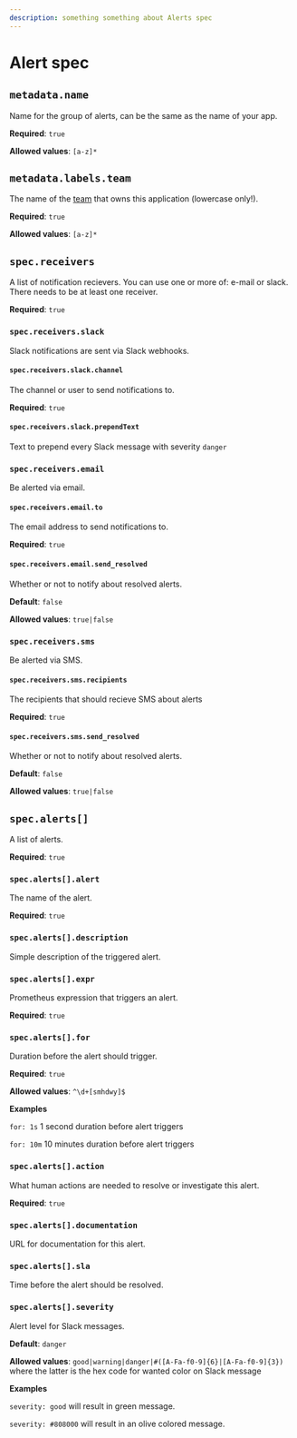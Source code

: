 ```yaml
---
description: something something about Alerts spec
---
```

# Alert spec

## `metadata.name`
Name for the group of alerts, can be the same as the name of your app.

**Required**: `true`

**Allowed values**: `[a-z]*`

## `metadata.labels.team`
The name of the [team](../../basics/teams.md) that owns this application (lowercase only!).

**Required**: `true`

**Allowed values**: `[a-z]*`

## `spec.receivers`
A list of notification recievers. You can use one or more of: e-mail or slack. There needs to be at least one receiver.

**Required**: `true`

### `spec.receivers.slack`
Slack notifications are sent via Slack webhooks.

#### `spec.receivers.slack.channel`
The channel or user to send notifications to.

**Required**: `true`

#### `spec.receivers.slack.prependText`
Text to prepend every Slack message with severity `danger`

### `spec.receivers.email`
Be alerted via email.

#### `spec.receivers.email.to`
The email address to send notifications to.

**Required**: `true`

#### `spec.receivers.email.send_resolved`
Whether or not to notify about resolved alerts.

**Default**: `false`

**Allowed values**: `true|false`

### `spec.receivers.sms`
Be alerted via SMS.

#### `spec.receivers.sms.recipients`
The recipients that should recieve SMS about alerts

**Required**: `true`

#### `spec.receivers.sms.send_resolved`
Whether or not to notify about resolved alerts.

**Default**: `false`

**Allowed values**: `true|false`

## `spec.alerts[]`
A list of alerts.

**Required**: `true`

### `spec.alerts[].alert`
The name of the alert.

**Required**: `true`

### `spec.alerts[].description`
Simple description of the triggered alert.

### `spec.alerts[].expr`
Prometheus expression that triggers an alert.

**Required**: `true`
 
### `spec.alerts[].for`
Duration before the alert should trigger.

**Required**: `true`

**Allowed values**: `^\d+[smhdwy]$`

**Examples**

`for: 1s` 1 second duration before alert triggers

`for: 10m` 10 minutes duration before alert triggers

### `spec.alerts[].action`
What human actions are needed to resolve or investigate this alert.

**Required**: `true`

### `spec.alerts[].documentation`
URL for documentation for this alert.

### `spec.alerts[].sla`
Time before the alert should be resolved.

### `spec.alerts[].severity`
Alert level for Slack messages.

**Default**: `danger`

**Allowed values**: `good|warning|danger|#([A-Fa-f0-9]{6}|[A-Fa-f0-9]{3})` where the latter is the hex code for wanted color on Slack message

**Examples**

`severity: good` will result in green message.

`severity: #808000` will result in an olive colored message.
